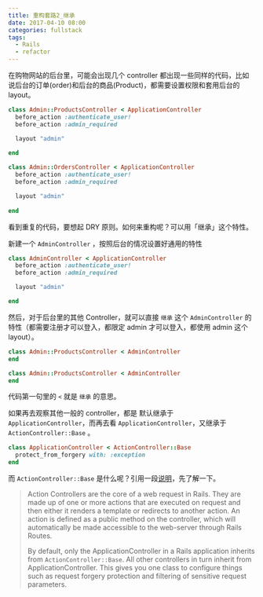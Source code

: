 ```yaml
---
title: 重构套路2_继承
date: 2017-04-10 08:00
categories: fullstack
tags:
  - Rails
  - refactor
---
```


在购物网站的后台里，可能会出现几个 controller 都出现一些同样的代码，比如说后台的订单(order)和后台的商品(Product)，都需要设置权限和套用后台的 layout。

```ruby
class Admin::ProductsController < ApplicationController
  before_action :authenticate_user!
  before_action :admin_required

  layout "admin"
  
end
```

```ruby
class Admin::OrdersController < ApplicationController
  before_action :authenticate_user!
  before_action :admin_required

  layout "admin"
  
end
```

看到重复的代码，要想起 DRY 原则。如何来重构呢？可以用「继承」这个特性。

新建一个 `AdminController` ，按照后台的情况设置好通用的特性

```ruby
class AdminController < ApplicationController
  before_action :authenticate_user!
  before_action :admin_required

  layout "admin"

end
```

然后，对于后台里的其他 Controller，就可以直接 `继承` 这个 `AdminController` 的特性（都需要注册才可以登入，都限定 admin 才可以登入，都使用 admin 这个 layout）。

```ruby
class Admin::ProductsController < AdminController
end
```

```ruby
class Admin::ProductsController < AdminController
end
```

代码第一句里的 `<` 就是 `继承` 的意思。

如果再去观察其他一般的 controller，都是 默认继承于 `ApplicationController`，而再去看 `ApplicationController`，又继承于 `ActionController::Base` 。

```ruby
class ApplicationController < ActionController::Base
  protect_from_forgery with: :exception
end
```

而 `ActionController::Base` 是什么呢？引用一段[说明](http://api.rubyonrails.org/classes/ActionController/Base.html)，先了解一下。

> Action Controllers are the core of a web request in Rails. They are made up of one or more actions that are executed on request and then either it renders a template or redirects to another action. An action is defined as a public method on the controller, which will automatically be made accessible to the web-server through Rails Routes.
>
> By default, only the ApplicationController in a Rails application inherits from `ActionController::Base`. All other controllers in turn inherit from ApplicationController. This gives you one class to configure things such as request forgery protection and filtering of sensitive request parameters.